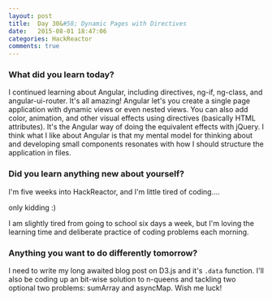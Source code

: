 ```yaml
---
layout: post
title:  Day 30&#58; Dynamic Pages with Directives
date:   2015-08-01 18:47:06
categories: HackReactor
comments: true
---
```


### What did you learn today?

I continued learning about Angular, including directives, ng-if, ng-class, and angular-ui-router. It's all amazing! Angular let's you create a single page application with dynamic views or even nested views. You can also add color, animation, and other visual effects using directives (basically HTML attributes). It's the Angular way of doing the equivalent effects with jQuery. I think what I like about Angular is that my mental model for thinking about and developing small components resonates with how I should structure the application in files.

### Did you learn anything new about yourself?

I'm five weeks into HackReactor, and I'm little tired of coding....


only kidding :)

I am slightly tired from going to school six days a week, but I'm loving the learning time and deliberate practice of coding problems each morning.

### Anything you want to do differently tomorrow?

I need to write my long awaited blog post on D3.js and it's `.data` function. I'll also be coding up an bit-wise solution to n-queens and tackling two optional two problems: sumArray and asyncMap. Wish me luck!